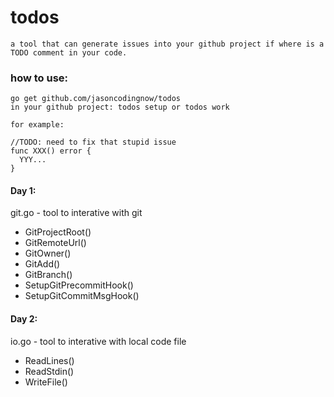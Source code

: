 # todos

    a tool that can generate issues into your github project if where is a TODO comment in your code.

### how to use:
    go get github.com/jasoncodingnow/todos
    in your github project: todos setup or todos work
    
    for example:
    
    //TODO: need to fix that stupid issue
    func XXX() error {
      YYY...
    }

#### Day 1:

git.go - tool to interative with git

  * GitProjectRoot()
  * GitRemoteUrl()
  * GitOwner()
  * GitAdd()
  * GitBranch()
  * SetupGitPrecommitHook()
  * SetupGitCommitMsgHook()

#### Day 2:

io.go - tool to interative with local code file

  * ReadLines()
  * ReadStdin()
  * WriteFile()
